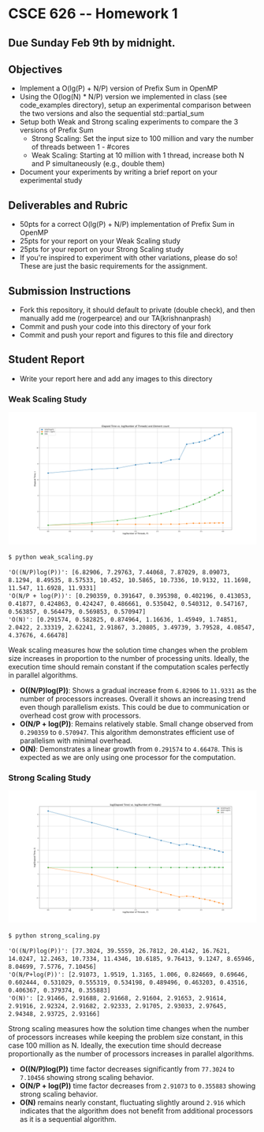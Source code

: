 # CSCE 626 -- Homework 1  

## Due Sunday Feb 9th by midnight.

## Objectives
* Implement a O(lg(P) + N/P) version of Prefix Sum in OpenMP
* Using the O(log(N) * N/P) version we implemented in class (see code_examples directory), setup an experimental comparison between the two versions and also the sequential std::partial_sum
* Setup both Weak and Strong scaling experiments to compare the 3 versions of Prefix Sum
  * Strong Scaling:    Set the input size to 100 million and vary the number of threads between 1 - #cores
  * Weak Scaling:   Starting at 10 million with 1 thread, increase both N and P simultaneously (e.g., double them)
* Document your experiments by writing a brief report on your experimental study


## Deliverables and Rubric
* 50pts for a correct O(lg(P) + N/P) implementation of Prefix Sum in OpenMP 
* 25pts for your report on your Weak Scaling study
* 25pts for your report on your Strong Scaling study
* If you're inspired to experiment with other variations, please do so!    These are just the basic requirements for the assignment.

## Submission Instructions
* Fork this repository, it should default to private (double check), and then manually add me (rogerpearce) and our TA(krishnanprash)
* Commit and push your code into this directory of your fork
* Commit and push your report and figures to this file and directory

## Student Report
*  Write your report here and add any images to this directory 

### Weak Scaling Study

![Weak Scaling](weak_scaling_with_seq.png)

```bash
$ python weak_scaling.py 
```

```
'O((N/P)log(P))': [6.82906, 7.29763, 7.44068, 7.87029, 8.09073, 8.1294, 8.49535, 8.57533, 10.452, 10.5865, 10.7336, 10.9132, 11.1698, 11.547, 11.6928, 11.9331]
'O(N/P + log(P))': [0.290359, 0.391647, 0.395398, 0.402196, 0.413053, 0.41877, 0.424863, 0.424247, 0.486661, 0.535042, 0.540312, 0.547167, 0.563857, 0.564479, 0.569853, 0.570947]
'O(N)': [0.291574, 0.582825, 0.874964, 1.16636, 1.45949, 1.74851, 2.0422, 2.33319, 2.62241, 2.91867, 3.20805, 3.49739, 3.79528, 4.08547, 4.37676, 4.66478]
```

Weak scaling measures how the solution time changes when the problem size increases in proportion to the number of processing units. Ideally, the execution time should remain constant if the computation scales perfectly in parallel algorithms.

- **O((N/P)log(P))**: Shows a gradual increase from `6.82906` to `11.9331` as the number of processors increases. Overall it shows an increasing trend even though parallelism exists. This could be due to communication or overhead cost grow with processors. 
- **O(N/P + log(P))**: Remains relatively stable. Small change observed from `0.290359` to `0.570947`. This algorithm demonstrates efficient use of parallelism with minimal overhead.
- **O(N)**: Demonstrates a linear growth from `0.291574` to `4.66478`. This is expected as we are only using one processor for the computation.

### Strong Scaling Study

![Strong Scaling](strong_scaling_with_seq.png)

```bash
$ python strong_scaling.py 
```

```
'O((N/P)log(P))': [77.3024, 39.5559, 26.7812, 20.4142, 16.7621, 14.0247, 12.2463, 10.7334, 11.4346, 10.6185, 9.76413, 9.1247, 8.65946, 8.04699, 7.5776, 7.10456]
'O(N/P+log(P))': [2.91073, 1.9519, 1.3165, 1.006, 0.824669, 0.69646, 0.602444, 0.531029, 0.555319, 0.534198, 0.489496, 0.463203, 0.43516, 0.406367, 0.379374, 0.355883]
'O(N)': [2.91466, 2.91688, 2.91668, 2.91604, 2.91653, 2.91614, 2.91916, 2.92324, 2.91682, 2.92333, 2.91705, 2.93033, 2.97645, 2.94348, 2.93725, 2.93166]
```

Strong scaling measures how the solution time changes when the number of processors increases while keeping the problem size constant, in this case 100 million as N. Ideally, the execution time should decrease proportionally as the number of processors increases in parallel algorithms.

- **O((N/P)log(P))** time factor decreases significantly from `77.3024` to `7.10456` showing strong scaling behavior.
- **O(N/P + log(P))** time factor decreases from `2.91073` to `0.355883` showing strong scaling behavior.
- **O(N)** remains nearly constant, fluctuating slightly around `2.916` which indicates that the algorithm does not benefit from additional processors as it is a sequential algorithm.